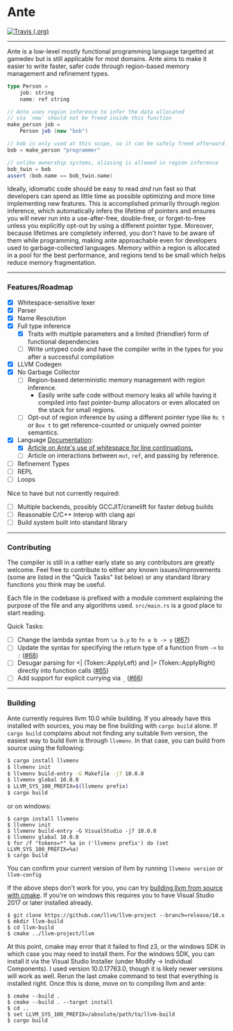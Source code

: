 # Ante

[![Travis (.org)](https://img.shields.io/travis/jfecher/ante)](https://travis-ci.org/github/jfecher/ante)

---

Ante is a low-level mostly functional programming language targetted
at gamedev but is still applicable for most domains. Ante aims to
make it easier to write faster, safer code through region-based
memory management and refinement types.

```scala
type Person =
    job: string
    name: ref string

// Ante uses region inference to infer the data allocated
// via `new` should not be freed inside this function
make_person job =
    Person job (new "bob")

// bob is only used at this scope, so it can be safely freed afterward.
bob = make_person "programmer"

// unlike ownership systems, aliasing is allowed in region inference
bob_twin = bob
assert (bob.name == bob_twin.name)
```

Ideally, idiomatic code should be easy to read _and_ run fast so that
developers can spend as little time as possible optimizing and more time implementing new features. This
is accomplished primarily through region inference, which automatically infers the lifetime of pointers
and ensures you will never run into a use-after-free, double-free, or forget-to-free unless you explicitly
opt-out by using a different pointer type. Moreover, because lifetimes are completely inferred, you don't
have to be aware of them while programming, making ante approachable even for developers used to
garbage-collected languages. Memory within a region is allocated in a pool for the best performance, and
regions tend to be small which helps reduce memory fragmentation.

---

### Features/Roadmap

- [x] Whitespace-sensitive lexer
- [x] Parser
- [x] Name Resolution
- [x] Full type inference
    - [x] Traits with multiple parameters and a limited (friendlier) form of functional dependencies
    - [ ] Write untyped code and have the compiler write in the types for you after a successful compilation
- [x] LLVM Codegen
- [x] No Garbage Collector
    - [ ] Region-based deterministic memory management with region inference.
        - Easily write safe code without memory leaks all while having it compiled into
          fast pointer-bump allocators or even allocated on the stack for small regions.
    - [ ] Opt-out of region inference by using a different pointer type
          like `Rc t` or `Box t` to get reference-counted or uniquely owned pointer semantics.
- [x] Language [Documentation](https://antelang.org/docs/language/):
    - [x] [Article on Ante's use of whitespace for line continuations.](https://antelang.org/docs/language/#line-continuations)
    - [ ] Article on interactions between `mut`, `ref`, and passing by reference.
- [ ] Refinement Types
- [ ] REPL
- [ ] Loops

Nice to have but not currently required:
- [ ] Multiple backends, possibly GCCJIT/cranelift for faster debug builds
- [ ] Reasonable C/C++ interop with clang api
- [ ] Build system built into standard library

---

### Contributing

The compiler is still in a rather early state so any contributors are greatly welcome.
Feel free to contribute to either any known issues/improvements (some are listed in the
"Quick Tasks" list below) or any standard library functions you think may be useful.

Each file in the codebase is prefixed with a module comment explaining the purpose of
the file and any algorithms used. `src/main.rs` is a good place to start reading.

Quick Tasks:
- [ ] Change the lambda syntax from `\a b.y` to `fn a b -> y` ([#67](https://github.com/jfecher/ante/issues/67))
- [ ] Update the syntax for specifying the return type of a function from `->` to `:` ([#68](https://github.com/jfecher/ante/issues/68))
- [ ] Desugar parsing for <| (Token::ApplyLeft) and |> (Token::ApplyRight) directly into function calls ([#65](https://github.com/jfecher/ante/issues/65))
- [ ] Add support for explicit currying via `_` ([#66](https://github.com/jfecher/ante/issues/66))

---

### Building

Ante currently requires llvm 10.0 while building. If you already have this installed with
sources, you may be fine building with `cargo build` alone. If `cargo build` complains
about not finding any suitable llvm version, the easiest way to build llvm is through `llvmenv`.
In that case, you can build from source using the following:

```bash
$ cargo install llvmenv
$ llvmenv init
$ llvmenv build-entry -G Makefile -j7 10.0.0
$ llvmenv global 10.0.0
$ LLVM_SYS_100_PREFIX=$(llvmenv prefix)
$ cargo build
```

or on windows:

```shell
$ cargo install llvmenv
$ llvmenv init
$ llvmenv build-entry -G VisualStudio -j7 10.0.0
$ llvmenv global 10.0.0
$ for /f "tokens=*" %a in ('llvmenv prefix') do (set LLVM_SYS_100_PREFIX=%a)
$ cargo build
```

You can confirm your current version of llvm by running `llvmenv version`
or `llvm-config`

If the above steps don't work for you, you can try [building llvm from source
with cmake](https://www.llvm.org/docs/CMake.html). If you're on windows this
requires you to have Visual Studio 2017 or later installed already.

```
$ git clone https://github.com/llvm/llvm-project --branch=release/10.x
$ mkdir llvm-build
$ cd llvm-build
$ cmake ../llvm-project/llvm
```

At this point, cmake may error that it failed to find z3, or the windows SDK in
which case you may need to install them. For the windows SDK, you can install it
via the Visual Studio Installer (under Modify -> Individual Components). I used
version 10.0.17763.0, though it is likely newer versions will work as well. Rerun
the last cmake command to test that everything is installed right. Once this is
done, move on to compiling llvm and ante:

```
$ cmake --build .
$ cmake --build . --target install
$ cd ..
$ set LLVM_SYS_100_PREFIX=/absolute/path/to/llvm-build
$ cargo build
```
